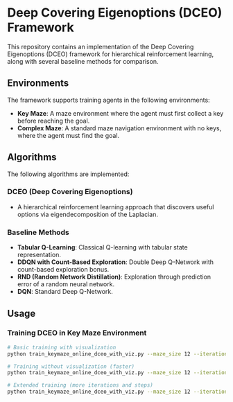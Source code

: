 # Deep Covering Eigenoptions (DCEO) Framework

This repository contains an implementation of the Deep Covering Eigenoptions (DCEO) framework for hierarchical reinforcement learning, along with several baseline methods for comparison.

## Environments

The framework supports training agents in the following environments:

- **Key Maze**: A maze environment where the agent must first collect a key before reaching the goal.
- **Complex Maze**: A standard maze navigation environment with no keys, where the agent must find the goal.

## Algorithms

The following algorithms are implemented:

### DCEO (Deep Covering Eigenoptions)
- A hierarchical reinforcement learning approach that discovers useful options via eigendecomposition of the Laplacian.

### Baseline Methods
- **Tabular Q-Learning**: Classical Q-learning with tabular state representation.
- **DDQN with Count-Based Exploration**: Double Deep Q-Network with count-based exploration bonus.
- **RND (Random Network Distillation)**: Exploration through prediction error of a random neural network.
- **DQN**: Standard Deep Q-Network.

## Usage

### Training DCEO in Key Maze Environment

```bash
# Basic training with visualization
python train_keymaze_online_dceo_with_viz.py --maze_size 12 --iterations 2 --steps 500 --seed 44 --render --fixed_layout

# Training without visualization (faster)
python train_keymaze_online_dceo_with_viz.py --maze_size 12 --iterations 2 --steps 500 --seed 44 --fixed_layout

# Extended training (more iterations and steps)
python train_keymaze_online_dceo_with_viz.py --maze_size 12 --iterations 40 --steps 5000 --seed 44 --fixed_layout
